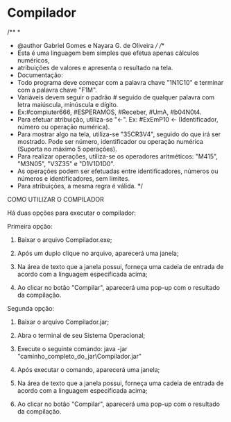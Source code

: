 # Compilador
/**
 * 
 * @author Gabriel Gomes e Nayara G. de Oliveira
 */
/**
 * Esta é uma linguagem bem simples que efetua apenas cálculos numéricos,
 * atribuições de valores e apresenta o resultado na tela.
 * Documentação:
 * Todo programa deve começar com a palavra chave "1N1C10" e terminar com a palavra chave "F1M".
 * Variáveis devem seguir o padrão # seguido de qualquer palavra com letra maiúscula, minúscula e dígito. 
 * Ex:#compiuter666, #ESPERAMOS, #Receber, #UmA, #b04N0t4.
 * Para efetuar atribuição, utiliza-se "<-". Ex: #ExEmP10 <- (Identificador, número ou operação numérica).
 * Para mostrar algo na tela, utiliza-se "35CR3V4", seguido do que irá ser mostrado. Pode ser número, identificador ou operação numérica (Suporta no máximo 5 operações).
 * Para realizar operações, utiliza-se os operadores aritméticos: "M415", "M3N05", "V3Z35" e "D1V1D1D0". 
 * As operações podem ser efetuadas entre identificadores, números ou números e identificadores, sem limites.
 * Para atribuições, a mesma regra é válida.
 */

COMO UTILIZAR O COMPILADOR

Há duas opções para executar o compilador:
  
Primeira opção:

1. Baixar o arquivo Compilador.exe;

2. Após um duplo clique no arquivo, aparecerá uma janela;

3. Na área de texto que a janela possui, forneça uma cadeia de entrada de acordo com a linguagem especificada acima;

4. Ao clicar no botão "Compilar", aparecerá uma pop-up com o resultado da compilação.

Segunda opção:

1. Baixar o arquivo Compilador.jar;

2. Abra o terminal de seu Sistema Operacional;

3. Execute o seguinte comando: java -jar "caminho_completo_do_jar\Compilador.jar"

4. Após executar o comando, aparecerá uma janela;

5. Na área de texto que a janela possui, forneça uma cadeia de entrada de acordo com a linguagem especificada acima;

6. Ao clicar no botão "Compilar", aparecerá uma pop-up com o resultado da compilação.
